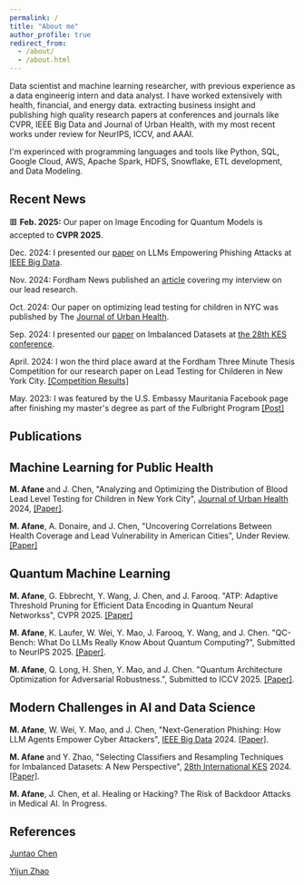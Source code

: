 ```yaml
---
permalink: /
title: "About me"
author_profile: true
redirect_from: 
  - /about/
  - /about.html
---
```



Data scientist and machine learning researcher, with previous experience as a data engineerig intern and data analyst.
I have worked extensively with health, financial, and energy data. extracting business insight and publishing high quality research papers at conferences and journals like CVPR, IEEE Big Data and Journal of Urban Health, with my most recent works under review for NeurIPS, ICCV, and AAAI.

I'm experinced with programming languages and tools like Python, SQL, Google Cloud, AWS, Apache Spark, HDFS, Snowflake, ETL development, and Data Modeling.

Recent News
------

🟥 **Feb. 2025:** Our paper on Image Encoding for Quantum Models is accepted to **CVPR 2025**.

Dec. 2024: I presented our [paper](https://ieeexplore.ieee.org/abstract/document/10825018) on LLMs Empowering Phishing Attacks at [IEEE Big Data](https://www3.cs.stonybrook.edu/~ieeebigdata2024/).

Nov. 2024: Fordham News published an [article](https://now.fordham.edu/science-and-technology/lead-testing-efforts-may-be-missing-kids-in-high-risk-nyc-neighborhoods-study-says/) covering my interview on our lead research.

Oct. 2024: Our paper on optimizing lead testing for children in NYC was published by The [Journal of Urban Health](https://link.springer.com/article/10.1007/s11524-024-00920-5).

Sep. 2024: I presented our [paper](https://www.sciencedirect.com/science/article/pii/S1877050924025845) on Imbalanced Datasets at [the 28th KES conference](http://kes2024.kesinternational.org).

April. 2024: I won the third place award at the Fordham Three Minute Thesis Competition for our research paper on Lead Testing for Childeren in New York City. [[Competition Results]](https://www.fordham.edu/graduate-school-of-arts-and-sciences/student-resources/professional-development/three-minute-thesis-competition/)

May. 2023: I was featured by the U.S. Embassy Mauritania Facebook page after finishing my master's degree as part of the Fulbright Program [[Post]](https://www.facebook.com/usembnouakchott/posts/pfbid028hwuTBcjcYLMGxu725uQggimQyzJDhGNe4ZeKtDMKTjZ9xM9QZKw8RpFEWLoEVgql)

Publications
--------

Machine Learning for Public Health
-----
**M. Afane** and J. Chen, "Analyzing and Optimizing the Distribution of Blood Lead Level Testing for Children in New York City", [Journal of Urban Health](https://link.springer.com/journal/11524) 2024, [[Paper]](https://link.springer.com/article/10.1007/s11524-024-00920-5).

**M. Afane**, A. Donaire, and J. Chen, "Uncovering Correlations Between Health Coverage and Lead Vulnerability in American Cities", Under Review. [[Paper]](https://drive.google.com/file/d/1N1YX3ZjCdg76A6KoiPWsAynJVrrf0wIm/view?usp=sharing)

Quantum Machine Learning
-----
**M. Afane**, G. Ebbrecht, Y. Wang, J. Chen, and J. Farooq. "ATP: Adaptive Threshold Pruning for Efficient Data Encoding in Quantum Neural Networkss", CVPR 2025. [[Paper]](https://openaccess.thecvf.com/content/CVPR2025/papers/Afane_ATP_Adaptive_Threshold_Pruning_for_Efficient_Data_Encoding_in_Quantum_CVPR_2025_paper.pdf)

**M. Afane**, K. Laufer, W. Wei, Y. Mao, J. Farooq, Y. Wang, and J. Chen. "QC-Bench: What Do LLMs Really Know About Quantum Computing?", Submitted to NeurIPS 2025. [[Paper]](https://drive.google.com/file/d/1d52lZAt1GvySsGWV8ek1UsfYeJ1I9f5F/view?usp=sharing).

**M. Afane**, Q. Long, H. Shen, Y. Mao, and J. Chen. "Quantum Architecture Optimization for Adversarial Robustness.", Submitted to ICCV 2025. [[Paper]](https://drive.google.com/file/d/1XGdujNX4xFco2rC0iyT35EXPY5bRO-lM/view?usp=sharing).






Modern Challenges in AI and Data Science
-----

**M. Afane**, W. Wei, Y. Mao, and J. Chen, "Next-Generation Phishing: How LLM Agents Empower Cyber Attackers", [IEEE Big Data](https://www3.cs.stonybrook.edu/~ieeebigdata2024/) 2024. [[Paper]](https://arxiv.org/abs/2411.13874).

**M. Afane** and Y. Zhao, "Selecting Classifiers and Resampling Techniques for Imbalanced Datasets: A New Perspective", [28th International KES](http://kes2024.kesinternational.org) 2024.[[Paper]](https://www.sciencedirect.com/science/article/pii/S1877050924025845).

**M. Afane**, J. Chen, et al. Healing or Hacking? The Risk of Backdoor Attacks in Medical AI. In Progress.


References
------

[Juntao Chen](https://juntaochen1.github.io)

[Yijun Zhao](https://www.fordham.edu/academics/departments/computer-and-information-science/faculty-and-administration/yijun-zhao/)
